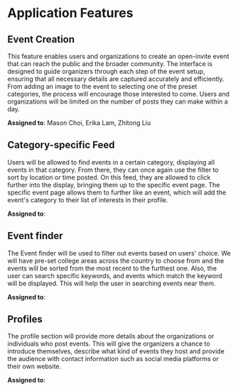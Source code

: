 # Application Features

## Event Creation

This feature enables users and organizations to create an open-invite event that can reach the public and the broader community. The interface is designed to guide organizers through each step of the event setup, ensuring that all necessary details are captured accurately and efficiently. From adding an image to the event to selecting one of the preset categories, the process will encourage those interested to come. Users and organizations will be limited on the number of posts they can make within a day. 


**Assigned to**: Mason Choi, Erika Lam, Zhitong Liu
  
## Category-specific Feed

Users will be allowed to find events in a certain category, displaying all events in that category. From there, they can once again use the filter to sort by location or time posted. On this feed, they are allowed to click further into the display, bringing them up to the specific event page. The specific event page allows them to further like an event, which will add the event's category to their list of interests in their profile.


**Assigned to**: 

## Event finder
The Event finder will be used to filter out events based on users' choice. We will have pre-set college areas across the country to choose from and the events will be sorted from the most recent to the furthest one. Also, the user can search specific keywords, and events which match the keyword will be displayed. This will help the user in searching events near them.

**Assigned to**: 

## Profiles
The profile section will provide more details about the organizations or individuals who post events. This will give the organizers a chance to introduce themselves, describe what kind of events they host and provide the audience with contact information such as social media platforms or their own website.

**Assigned to**: 
